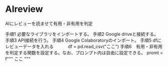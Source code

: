 # AIreview
AIにレビューを読ませて有用・非有用を判定

手順1 必要なライブラリをインポートする。
手順2 Google driveと接続する。
手順3 API接続を行う。
手順4 Google Colaboratoryのインポート。
手順5 dfにレビューデータを入れる
　　　df = pd.read_csv("ここ")
手順6　有用・非有用を判定する関数を設定する。なお、プロンプト内は自由に設定できる。
      promt = f"""
      ここ
      """
